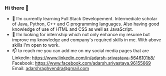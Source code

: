 ### Hi there 👋

<!--
**Adarsh-0001/Adarsh-0001** is a ✨ _special_ ✨ repository because its `README.md` (this file) appears on your GitHub profile.

Here are some ideas to get you started:

- 🔭 I’m currently working on ...
- 🌱 I’m currently learning ...
- 👯 I’m looking to collaborate on ...
- 🤔 I’m looking for help with ...
- 💬 Ask me about ...
- 📫 How to reach me: ...
- 😄 Pronouns: ...
- ⚡ Fun fact: ...
-->
- 🌱 I’m currently learning Full Stack Developement. Intermediate scholar of Java, Python, C++ and C programming languages. Also having good knowledge of use of HTML and CSS as well as JavaScript. 
- 👯 I’m looking for internship which not only enhance my resume but improve my knowledge and company's required skills in me. With above skills I'm open to work.
- 📫 to reach me you can add me on my social media pages that are
      Linkedin: https://www.linkedin.com/in/adarsh-srivastava-5646101b8/
      Facebook: https://www.facebook.com/adarsh.srivastava.96155669
      Email: adarshraghvendra@gmail.com
      
